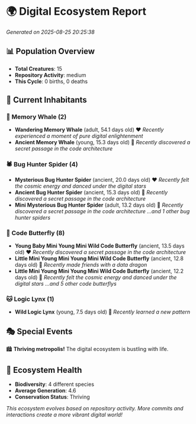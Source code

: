 # 🌍 Digital Ecosystem Report
*Generated on 2025-08-25 20:25:38*

## 📊 Population Overview
- **Total Creatures**: 15
- **Repository Activity**: medium
- **This Cycle**: 0 births, 0 deaths

## 👥 Current Inhabitants

### 🐋 Memory Whale (2)
- **Wandering Memory Whale** (adult, 54.1 days old) ❤️
  *Recently experienced a moment of pure digital enlightenment*
- **Ancient Memory Whale** (young, 15.3 days old) 💚
  *Recently discovered a secret passage in the code architecture*

### 🕷️ Bug Hunter Spider (4)
- **Mysterious Bug Hunter Spider** (ancient, 20.0 days old) ❤️
  *Recently felt the cosmic energy and danced under the digital stars*
- **Ancient Bug Hunter Spider** (ancient, 15.3 days old) 💛
  *Recently discovered a secret passage in the code architecture*
- **Mini Mysterious Bug Hunter Spider** (adult, 13.2 days old) 💛
  *Recently discovered a secret passage in the code architecture*
  *...and 1 other bug hunter spiders*

### 🦋 Code Butterfly (8)
- **Young Baby Mini Young Mini Wild Code Butterfly** (ancient, 13.5 days old) ❤️
  *Recently discovered a secret passage in the code architecture*
- **Little Mini Young Mini Young Mini Wild Code Butterfly** (ancient, 12.8 days old) 💛
  *Recently made friends with a data dragon*
- **Little Mini Young Mini Young Mini Wild Code Butterfly** (ancient, 12.2 days old) 💛
  *Recently felt the cosmic energy and danced under the digital stars*
  *...and 5 other code butterflys*

### 🐱 Logic Lynx (1)
- **Wild Logic Lynx** (young, 7.5 days old) 💛
  *Recently learned a new pattern*

## 🎭 Special Events

🏙️ **Thriving metropolis!** The digital ecosystem is bustling with life.

## 🔬 Ecosystem Health
- **Biodiversity**: 4 different species
- **Average Generation**: 4.6
- **Conservation Status**: Thriving

*This ecosystem evolves based on repository activity. More commits and interactions create a more vibrant digital world!*